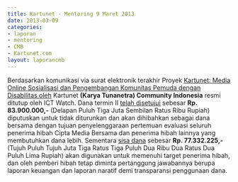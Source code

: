 ```yaml
---
title: Kartunet - Mentoring 9 Maret 2013
date: 2013-03-09
categories:
- laporan
- mentoring
- CMB
- Kartunet.com
layout: laporancmb
---
```


Berdasarkan komunikasi via surat elektronik terakhir Proyek [Kartunet: Media Online Sosialisasi dan Pengembangan Komunitas Pemuda dengan Disabilitas oleh](http://wiki.ciptamedia.org/wiki/Kartunet:_Media_Online_Sosialisasi_dan_Pengembangan_Komunitas_Pemuda_dengan_Disabilitas) Kartunet **(Karya Tunanetra) Community Indonesia** resmi ditutup oleh ICT Watch. Dana termin II [telah disetujui](http://www.wikimedia.or.id/wiki/Tabel_penerima_hibah) sebesar **Rp. 83.900.000,-** (Delapan Puluh Tiga Juta Sembilan Ratus Ribu Rupiah) diputuskan untuk tidak diturunkan dan akan dihibahkan sebagai dana bersama dengan tujuan penyelenggaraan pertemuan evaluasi seluruh penerima hibah Cipta Media Bersama dan penerima hibah lainnya yang membutuhkan dana lebih. Sementara [sisa dana](http://wiki.ciptamedia.org/wiki/Kartunet.com/Laporan_Penggunaan_Dana) sebesar **Rp. 77.332.225,-** (Tujuh Puluh Tujuh Juta Tiga Ratus Tiga Puluh Dua Ribu Dua Ratus Dua Puluh Lima Rupiah) akan digunakan untuk memenuhi target penerima hibah, dan oleh pemberi hibah tetap diminta pertanggung jawabannya berupa laporan keuangan dan laporan naratif demi transparansi penggunaan dana.
